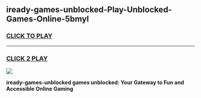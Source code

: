 
## iready-games-unblocked-Play-Unblocked-Games-Online-5bmyl
<h3>
<a href="https://premium76.site?title=iready-games-unblocked&ref=24A">CLICK TO PLAY</a></h3>
<hr>

<h3>
<a href="https://premium76.site?title=iready-games-unblocked&ref=24A">CLICK 2 PLAY</a>
  
</h3>

<a href="https://premium76.site?title=iready-games-unblocked&ref=24A"><img src="https://clearcache.store/games.png"></a>


**iready-games-unblocked games unblocked: Your Gateway to Fun and Accessible Online Gaming**
